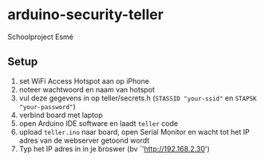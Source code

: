 # arduino-security-teller
Schoolproject Esmé

## Setup
1. set WiFi Access Hotspot aan op iPhone
2. noteer wachtwoord en naam van hotspot
3. vul deze gegevens in op teller/secrets.h (`STASSID "your-ssid"` en `STAPSK "your-password"`) 
4. verbind board met laptop
5. open Arduino IDE software en laadt `teller` code
6. upload `teller.ino` naar board, open Serial Monitor en wacht tot het IP adres van de webserver getoond wordt
7.  Typ het IP adres in in je broswer (bv `'http://192.168.2.30')

